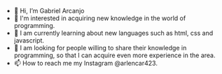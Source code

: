 - 👋 Hi, I’m Gabriel Arcanjo
- 👀 I'm interested in acquiring new knowledge in the world of programming.
- 🌱 I am currently learning about new languages such as html, css and javascript.
- 💞️ I am looking for people willing to share their knowledge in programming, so that I can acquire even more experience in the area.
- 📫 How to reach me my Instagram @arlencar423.

<!---
Arcanjo423/Arcanjo423 is a ✨ special ✨ repository because its `README.md` (this file) appears on your GitHub profile.
You can click the Preview link to take a look at your changes.
--->
